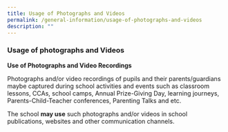```yaml
---
title: Usage of Photographs and Videos
permalink: /general-information/usage-of-photographs-and-videos
description: ""
---
```

### Usage of photographs and Videos

**Use of Photographs and Video Recordings** 

Photographs and/or video recordings of pupils and their parents/guardians maybe captured during school activities and events such as classroom lessons, CCAs, school camps, Annual Prize-Giving Day, learning journeys, Parents-Child-Teacher conferences, Parenting Talks and etc.

The school **may use** such photographs and/or videos in school publications, websites and other communication channels.